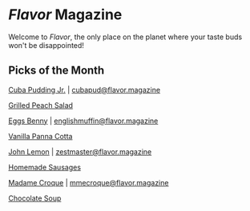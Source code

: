 # _Flavor_ Magazine

Welcome to _Flavor_, the only place on the planet where your taste buds won't be disappointed!



## Picks of the Month

[Cuba Pudding Jr.](writer/cuba-pudding-jr.md) | cubapud@flavor.magazine

[Grilled Peach Salad](recipe/jan/grilled-peach-salad.md)

[Eggs Benny](writer/eggs-benny.md) | englishmuffin@flavor.magazine

[Vanilla Panna Cotta](recipe/jan/vanilla-panna-cotta.md)

[John Lemon](writer/john-lemon.md) | zestmaster@flavor.magazine

[Homemade Sausages](recipe/jan/homemade-sausages.md)

[Madame Croque](writer/madame-croque.md) | mmecroque@flavor.magazine

[Chocolate Soup](recipe/jan/chocolate-soup.md)
